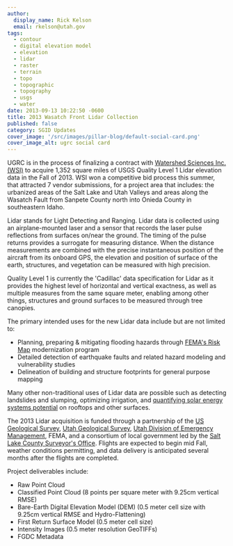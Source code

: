 ```yaml
---
author:
  display_name: Rick Kelson
  email: rkelson@utah.gov
tags:
  - contour
  - digital elevation model
  - elevation
  - lidar
  - raster
  - terrain
  - topo
  - topographic
  - topography
  - usgs
  - water
date: 2013-09-13 10:22:50 -0600
title: 2013 Wasatch Front Lidar Collection
published: false
category: SGID Updates
cover_image: '/src/images/pillar-blog/default-social-card.png'
cover_image_alt: ugrc social card
---
```


UGRC is in the process of finalizing a contract with [Watershed Sciences Inc. (WSI)](https://quantumspatial.com/ 'WSI') to acquire 1,352 square miles of USGS Quality Level 1 Lidar elevation data in the Fall of 2013. WSI won a competitive bid process this summer, that attracted 7 vendor submissions, for a project area that includes: the urbanized areas of the Salt Lake and Utah Valleys and areas along the Wasatch Fault from Sanpete County north into Onieda County in southeastern Idaho.

Lidar stands for Light Detecting and Ranging. Lidar data is collected using an airplane-mounted laser and a sensor that records the laser pulse reflections from surfaces on/near the ground. The timing of the pulse returns provides a surrogate for measuring distance. When the distance measurements are combined with the precise instantaneous position of the aircraft from its onboard GPS, the elevation and position of surface of the earth, structures, and vegetation can be measured with high precision.

Quality Level 1 is currently the 'Cadillac' data specification for Lidar as it provides the highest level of horizontal and vertical exactness, as well as multiple measures from the same square meter, enabling among other things, structures and ground surfaces to be measured through tree canopies.

The primary intended uses for the new Lidar data include but are not limited to:

- Planning, preparing & mitigating flooding hazards through [FEMA's Risk Map](https://www.fema.gov/risk-mapping-assessment-and-planning-risk-map) modernization program
- Detailed detection of earthquake faults and related hazard modeling and vulnerability studies
- Delineation of building and structure footprints for general purpose mapping

Many other non-traditional uses of Lidar data are possible such as detecting landslides and slumping, optimizing irrigation, and [quantifying solar energy systems potential](https://www.slideshare.net/bgranberg/salt-lake-solar-ignite) on rooftops and other surfaces.

The 2013 Lidar acquisition is funded through a partnership of the [US Geological Survey](https://earthquake.usgs.gov/), [Utah Geological Survey](https://geology.utah.gov/), [Utah Division of Emergency Management](https://dem.utah.gov/), FEMA, and a consortium of local government led by the [Salt Lake County Surveyor's Office](https://slco.org/surveyor/). Flights are expected to begin mid Fall, weather conditions permitting, and data delivery is anticipated several months after the flights are completed.

Project deliverables include:

- Raw Point Cloud
- Classified Point Cloud (8 points per square meter with 9.25cm vertical RMSE)
- Bare-Earth Digital Elevation Model (DEM) (0.5 meter cell size with 9.25cm vertical RMSE and Hydro-Flattening)
- First Return Surface Model (0.5 meter cell size)
- Intensity Images (0.5 meter resolution GeoTIFFs)
- FGDC Metadata
